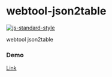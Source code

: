 # webtool-json2table

[![js-standard-style](https://cdn.rawgit.com/standard/standard/master/badge.svg)](http://standardjs.com)

webtool json2table

### Demo

 [Link](https://josudoey.github.io/webtool-json2table/)
